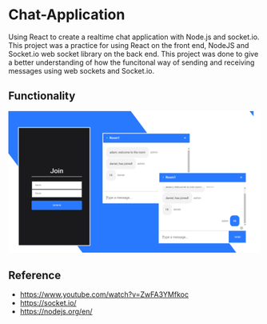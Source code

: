 # Chat-Application
Using React to create a realtime chat application with Node.js and socket.io. This project was a practice for using React on the front end, NodeJS and Socket.io web socket library on the back end. This project was done to give a better understanding of how the funcitonal way of sending and receiving messages using web sockets and Socket.io. 

## Functionality
![Demo](demo/realtime-chat.png)

## Reference
* https://www.youtube.com/watch?v=ZwFA3YMfkoc
* https://socket.io/
* https://nodejs.org/en/

